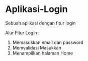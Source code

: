 # Aplikasi-Login
Sebuah aplikasi dengan fitur login

Alur Fitur Login :
1. Memasukkan email dan password
2. Memvalidasi Masukkan
3. Menampilkan halaman Home
